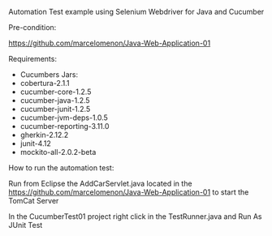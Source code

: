 Automation Test example using Selenium Webdriver for Java and Cucumber

Pre-condition:

https://github.com/marcelomenon/Java-Web-Application-01

Requirements:

- Cucumbers Jars:
- cobertura-2.1.1
- cucumber-core-1.2.5
- cucumber-java-1.2.5
- cucumber-junit-1.2.5
- cucumber-jvm-deps-1.0.5
- cucumber-reporting-3.11.0
- gherkin-2.12.2
- junit-4.12
- mockito-all-2.0.2-beta

How to run the automation test:

Run from Eclipse the AddCarServlet.java located in the https://github.com/marcelomenon/Java-Web-Application-01 to start the TomCat Server

In the CucumberTest01 project right click in the TestRunner.java and Run As JUnit Test
